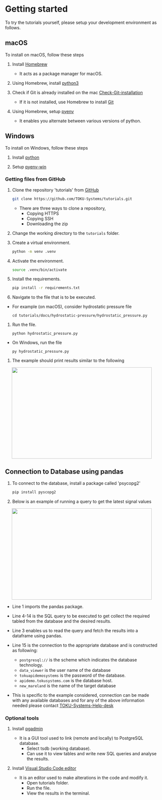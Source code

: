 # Getting started

To try the tutorials yourself, please setup your development environment as follows.

## macOS

To install on macOS, follow these steps

1. Install [Homebrew](https://brew.sh/)

    - It acts as a package manager for macOS.

1. Using Homebrew, install [python3](https://formulae.brew.sh/formula/python@3.9)

1. Check if Git is already installed on the mac [Check-Git-installation](https://github.com/git-guides/install-git)

    - If it is not installed, use Homebrew to
    install [Git](https://www.atlassian.com/git/tutorials/install-git)

1. Using Homebrew, setup [pyenv](https://github.com/pyenv/pyenv)

    - It enables you alternate between various versions of python.

## Windows

To install on Windows, follow these steps

1. Install [python](https://medium.com/co-learning-lounge/how-to-download-install-python-on-windows-2021-44a707994013)

1. Setup [pyenv-win](https://github.com/pyenv-win/pyenv-win)

### Getting files from GitHub

1. Clone the repository 'tutorials' from [GitHub](https://github.com/TOKU-Systems/tutorials)

    ```sh
    git clone https://github.com/TOKU-Systems/tutorials.git
    ```

    - There are three ways to clone a repository,
        - Copying HTTPS
        - Copying SSH
        - Downloading the zip

1. Change the working directory to the `tutorials` folder.

1. Create a virtual environment.

    ```sh
    python -m venv .venv
    ```

1. Activate the environment.

    ```sh
    source .venv/bin/activate
    ```

1. Install the requirements.

    ```sh
    pip install -r requirements.txt
    ```

1. Navigate to the file that is to be executed.

- For example (on macOS), consider hydrostatic pressure file

    `cd tutorials/docs/hydrostatic-pressure/hydrostatic_pressure.py`

1. Run the file.

    `python hydrostatic_pressure.py`

- On Windows, run the file

    `py hydrostatic_pressure.py`

1. The example should print results similar to the following

<p align="center">
  <img width="460" height="300" src="https://raw.githubusercontent.com/TOKU-Systems/tutorials/develop/docs/pic/Screen%20Shot%202021-09-14%20at%208.01.22%20AM.png">
</p>

## Connection to Database using pandas

1. To connect to the database, install a package called 'psycopg2'

    ```sh
    pip install pyscopg2
    ```

1. Below is an example of running a query to get the latest signal values

<p align="center">
  <img width="460" height="300" src="https://raw.githubusercontent.com/TOKU-Systems/tutorials/develop/docs/pic/Screen%20Shot%202021-09-14%20at%208.01.22%20AM.png">
</p>

- Line 1 imports the pandas package.
- Line 4-14 is the SQL query to be executed to get collect the required tabled
from the database and the desired results.
- Line 3 enables us to read the query and fetch the results into a dataframe
using pandas.
- Line 15 is the connection to the appropriate database and is constructed as following:
    - `postgresql://` is the scheme which indicates the database technology.
    - `data_viewer` is the user name of the database
    - `tokuapidemosystems` is the password of the database.
    - `apidemo.tokusystems.com` is the database host.
    - `new_mareland` is the name of the target database

- This is specific to the example considered, connection can be made with any
available databases and for any of the above information needed please contact [TOKU-Systems-Help-desk](https://www.tokusystems.com/contact/)

### Optional tools

1. Install [pgadmin](https://www.pgadmin.org/download/)
    - It is a GUI tool used to link (remote and locally) to PostgreSQL database.
        - Select tsdb (working database).
        - Can use it to view tables and write new SQL queries and analyse the results.

1. Install [Visual Studio Code editor](https://code.visualstudio.com/download)
    - It is an editor used to make alterations in the code and modify it.
        - Open tutorials folder.
        - Run the file.
        - View the results in the terminal.
